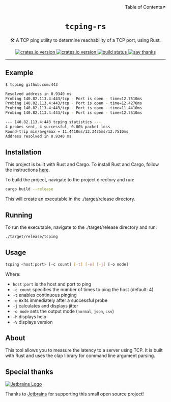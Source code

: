 <div align=right>Table of Contents↗️</div>

<h1 align=center><code>tcping-rs</code></h1>

<p align=center>🛠️ A TCP ping utility to determine reachability of a TCP port, using Rust.</p>

<div align=center>
  <a href="https://crates.io/crates/tcping">
    <img src="https://img.shields.io/crates/v/tcping.svg" alt="crates.io version">
  </a>
  <a href="https://crates.io/crates/tcping">
    <img src="https://img.shields.io/github/repo-size/lvillis/tcping-rs?style=flat-square&color=328657" alt="crates.io version">
  </a>
  <a href="https://github.com/lvillis/tcping-rs/actions">
    <img src="https://github.com/lvillis/tcping-rs/actions/workflows/ci.yaml/badge.svg" alt="build status">
  </a>
  <a href="mailto:lvillis@outlook.com?subject=Thanks%20for%20tcping-rs!">
    <img src="https://img.shields.io/badge/Say%20Thanks-!-1EAEDB.svg" alt="say thanks">
  </a>
</div>

---

## Example

```bash
$ tcping github.com:443

Resolved address in 0.9340 ms
Probing 140.82.113.4:443/tcp - Port is open - time=12.7510ms
Probing 140.82.113.4:443/tcp - Port is open - time=12.4270ms
Probing 140.82.113.4:443/tcp - Port is open - time=11.4410ms
Probing 140.82.113.4:443/tcp - Port is open - time=12.7510ms

--- 140.82.113.4:443 tcping statistics ---
4 probes sent, 4 successful, 0.00% packet loss
Round-trip min/avg/max = 11.4410ms/12.3425ms/12.7510ms
Address resolved in 0.9340 ms
```

## Installation

This project is built with Rust and Cargo. To install Rust and Cargo, follow the instructions [here](https://www.rust-lang.org/tools/install).

To build the project, navigate to the project directory and run:

```bash
cargo build --release
```

This will create an executable in the ./target/release directory.

## Running

To run the executable, navigate to the ./target/release directory and run:

```bash
./target/release/tcping
```

## Usage

```bash
tcping <host:port> [-c count] [-t] [-e] [-j] [-o mode]
```

Where:
- `host:port` is the host and port to ping
- `-c count` specifies the number of times to ping the host (default: 4)
- `-t` enables continuous pinging
- `-e` exits immediately after a successful probe
- `-j` calculates and displays jitter
- `-o mode` sets the output mode (`normal`, `json`, `csv`)
- `-h` displays help
- `-V` displays version


## About

This tool allows you to measure the latency to a server using TCP. It is built with Rust and uses the clap library for command line argument parsing.

## Special thanks

[![Jetbrains Logo](https://krwu.github.io/img/jetbrains.svg)](https://www.jetbrains.com/?from=init-rs)

Thanks to [Jetbrains](https://www.jetbrains.com/?from=tcping-rs) for supporting this small open source project!
